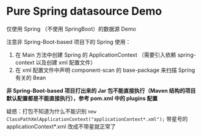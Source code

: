 # Pure Spring datasource Demo
仅使用 Spring （不使用 SpringBoot）的数据源 Demo

注意非 Spring-Boot-based 项目下的 Spring 使用：
1. 在 Main 方法中创建 Spring 的 ApplicationContext （需要引入依赖 spring-context 以及创建 xml 配置文件）
2. 在 xml 配置文件中声明 component-scan 的 base-package 来扫描 Spring 有关的 Bean

**非 Spring-Boot-based 项目打出来的 Jar 包不能直接执行（Maven 结构的项目默认配置都是不能直接执行），参考 pom.xml 中的 plugins 配置**

疑惑：打包不知道为什么不能识别 `new ClassPathXmlApplicationContext("applicationContext*.xml");` 带星号的 applicationContext*.xml 改成不带星就正常了
